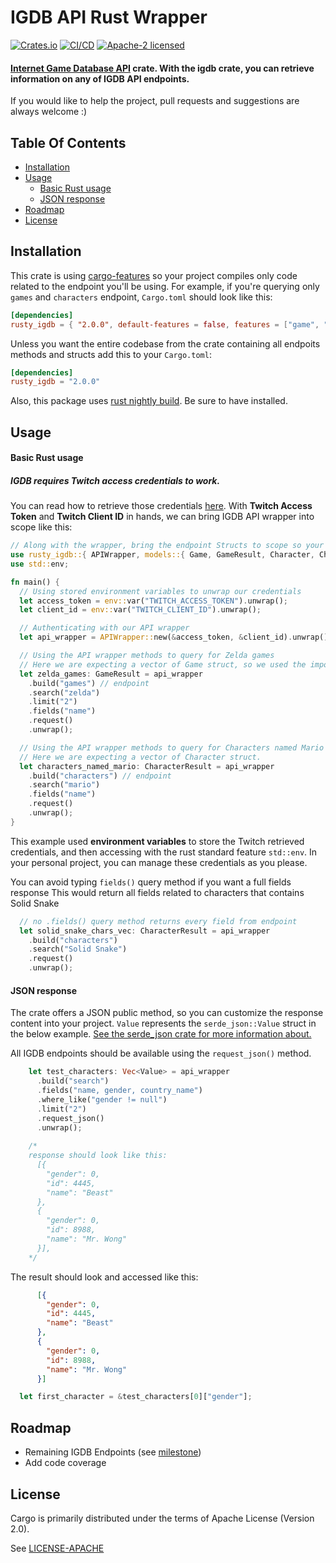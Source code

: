# IGDB API Rust Wrapper

[![Crates.io](https://img.shields.io/crates/v/rusty-igdb.svg)](https://crates.io/crates/rusty_igdb)
[![CI/CD](https://github.com/yurypcf/igdb/actions/workflows/ci-cd.yml/badge.svg)](https://github.com/yurypcf/igdb/actions/workflows/ci-cd.yml)
[![Apache-2 licensed](https://img.shields.io/crates/l/rusty-igdb.svg)](./LICENSE-APACHE)

#### [Internet Game Database API](https://www.igdb.com/api) crate. With the igdb crate, you can retrieve information on any of IGDB API endpoints.

If you would like to help the project, pull requests and suggestions are always welcome :)
## Table Of Contents
- [Installation](#installation)
- [Usage](#usage)
  - [Basic Rust usage](#basic-rust-usage)
  - [JSON response](#json-response)
- [Roadmap](#roadmap-)
- [License](#license)

## Installation
This crate is using [cargo-features](https://doc.rust-lang.org/cargo/reference/features.html) so your project compiles only code related to the endpoint you'll be using.
For example, if you're querying only `games` and `characters` endpoint, `Cargo.toml` should look like this:

```toml
[dependencies]
rusty_igdb = { "2.0.0", default-features = false, features = ["game", "character"]}
```
Unless you want the entire codebase from the crate containing all endpoits methods and structs
add this to your `Cargo.toml`:
```toml
[dependencies]
rusty_igdb = "2.0.0"
```

Also, this package uses [rust nightly build](https://doc.rust-lang.org/book/appendix-07-nightly-rust.html). Be sure to have installed.

## Usage

#### Basic Rust usage

##### IGDB requires Twitch access credentials to work.
You can read how to retrieve those credentials [here](https://api-docs.igdb.com/#account-creation).
With **Twitch Access Token** and **Twitch Client ID** in hands, we can bring IGDB API wrapper into scope like this:
```rust
// Along with the wrapper, bring the endpoint Structs to scope so your code knows the return type of the Vector
use rusty_igdb::{ APIWrapper, models::{ Game, GameResult, Character, CharacterResult  } };
use std::env;

fn main() {
  // Using stored environment variables to unwrap our credentials
  let access_token = env::var("TWITCH_ACCESS_TOKEN").unwrap();
  let client_id = env::var("TWITCH_CLIENT_ID").unwrap();

  // Authenticating with our API wrapper
  let api_wrapper = APIWrapper::new(&access_token, &client_id).unwrap();

  // Using the API wrapper methods to query for Zelda games
  // Here we are expecting a vector of Game struct, so we used the imported Struct.
  let zelda_games: GameResult = api_wrapper
    .build("games") // endpoint
    .search("zelda")
    .limit("2")
    .fields("name")
    .request()
    .unwrap();

  // Using the API wrapper methods to query for Characters named Mario
  // Here we are expecting a vector of Character struct.
  let characters_named_mario: CharacterResult = api_wrapper
    .build("characters") // endpoint
    .search("mario")
    .fields("name")
    .request()
    .unwrap();
}
```
This example used **environment variables** to store the Twitch retrieved credentials, and then accessing with the rust standard feature `std::env`. In your personal project, you can manage these credentials as you please.

You can avoid typing `fields()` query method if you want a full fields response
This would return all fields related to characters that contains Solid Snake

```rust
  // no .fields() query method returns every field from endpoint
  let solid_snake_chars_vec: CharacterResult = api_wrapper
    .build("characters")
    .search("Solid Snake")
    .request()
    .unwrap();
```
#### JSON response

The crate offers a JSON public method, so you can customize the response content into your project.
`Value` represents the `serde_json::Value` struct in the below example.
[See the serde_json crate for more information about.](https://docs.rs/serde_json/latest/serde_json/value/index.html)

All IGDB endpoints should be available using the `request_json()` method.

```rust
    let test_characters: Vec<Value> = api_wrapper
      .build("search")
      .fields("name, gender, country_name")
      .where_like("gender != null")
      .limit("2")
      .request_json()
      .unwrap();
    
    /*
    response should look like this:
      [{
        "gender": 0,
        "id": 4445,
        "name": "Beast"
      },
      {
        "gender": 0,
        "id": 8988,
        "name": "Mr. Wong"
      }],
    */
```

The result should look and accessed like this:

```json
      [{
        "gender": 0,
        "id": 4445,
        "name": "Beast"
      },
      {
        "gender": 0,
        "id": 8988,
        "name": "Mr. Wong"
      }]
```
```rust
  let first_character = &test_characters[0]["gender"];
```

## Roadmap

- Remaining IGDB Endpoints (see [milestone](https://github.com/yurypcf/igdb/milestone/1))
- Add code coverage

## License
Cargo is primarily distributed under the terms of Apache License (Version 2.0).

See [LICENSE-APACHE](LICENSE-APACHE)

